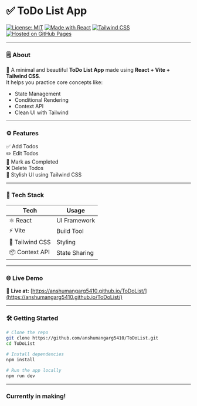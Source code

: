 # ✅ ToDo List App

[![License: MIT](https://img.shields.io/badge/License-MIT-green.svg)](https://opensource.org/licenses/MIT)
[![Made with React](https://img.shields.io/badge/Made%20with-React-blue)](https://reactjs.org/)
[![Tailwind CSS](https://img.shields.io/badge/Styled%20with-TailwindCSS-38B2AC.svg?logo=tailwindcss)](https://tailwindcss.com/)
[![Hosted on GitHub Pages](https://img.shields.io/badge/Hosted%20on-GitHub%20Pages-orange)](https://anshumangarg5410.github.io/ToDoList/)

---

### 🗒️ About

🎯 A minimal and beautiful **ToDo List App** made using **React + Vite + Tailwind CSS**.  
It helps you practice core concepts like:

- State Management
- Conditional Rendering
- Context API
- Clean UI with Tailwind

---

### ⚙️ Features

✅ Add Todos  
✏️ Edit Todos  
🎯 Mark as Completed  
❌ Delete Todos   
🎨 Stylish UI using Tailwind CSS

---

### 🧰 Tech Stack

| Tech           | Usage                     |
|----------------|---------------------------|
| ⚛️ React        | UI Framework              |
| ⚡ Vite         | Build Tool                |
| 🎨 Tailwind CSS | Styling                   |
| 📦 Context API  | State Sharing             |

---

### 🌐 Live Demo

🔗 **Live at:** [https://anshumangarg5410.github.io/ToDoList/](https://anshumangarg5410.github.io/ToDoList/)

---

### 🛠️ Getting Started

```bash
# Clone the repo
git clone https://github.com/anshumangarg5410/ToDoList.git
cd ToDoList

# Install dependencies
npm install

# Run the app locally
npm run dev

```

<hr>

### Currently in making! 